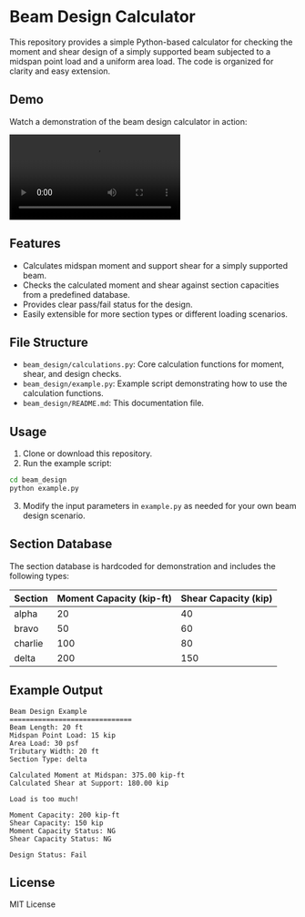 # Beam Design Calculator

This repository provides a simple Python-based calculator for checking the moment and shear design of a simply supported beam subjected to a midspan point load and a uniform area load. The code is organized for clarity and easy extension.

## Demo
Watch a demonstration of the beam design calculator in action:

![Demo Video](../assets/demo.mp4)

## Features
- Calculates midspan moment and support shear for a simply supported beam.
- Checks the calculated moment and shear against section capacities from a predefined database.
- Provides clear pass/fail status for the design.
- Easily extensible for more section types or different loading scenarios.

## File Structure
- `beam_design/calculations.py`: Core calculation functions for moment, shear, and design checks.
- `beam_design/example.py`: Example script demonstrating how to use the calculation functions.
- `beam_design/README.md`: This documentation file.

## Usage
1. Clone or download this repository.
2. Run the example script:

```bash
cd beam_design
python example.py
```

3. Modify the input parameters in `example.py` as needed for your own beam design scenario.

## Section Database
The section database is hardcoded for demonstration and includes the following types:

| Section  | Moment Capacity (kip-ft) | Shear Capacity (kip) |
|----------|-------------------------|----------------------|
| alpha    | 20                      | 40                   |
| bravo    | 50                      | 60                   |
| charlie  | 100                     | 80                   |
| delta    | 200                     | 150                  |

## Example Output
```
Beam Design Example
==============================
Beam Length: 20 ft
Midspan Point Load: 15 kip
Area Load: 30 psf
Tributary Width: 20 ft
Section Type: delta

Calculated Moment at Midspan: 375.00 kip-ft
Calculated Shear at Support: 180.00 kip

Load is too much!

Moment Capacity: 200 kip-ft
Shear Capacity: 150 kip
Moment Capacity Status: NG
Shear Capacity Status: NG

Design Status: Fail
```

## License
MIT License
